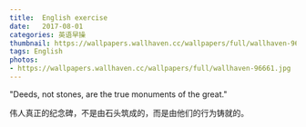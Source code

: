 ```yaml
---
title:  English exercise
date:   2017-08-01
categories: 英语早操
thumbnail: https://wallpapers.wallhaven.cc/wallpapers/full/wallhaven-96661.jpg
tags: English
photos:
- https://wallpapers.wallhaven.cc/wallpapers/full/wallhaven-96661.jpg
---
```


"Deeds, not stones, are the true monuments of the great."
<p>伟人真正的纪念碑，不是由石头筑成的，而是由他们的行为铸就的。</p>
